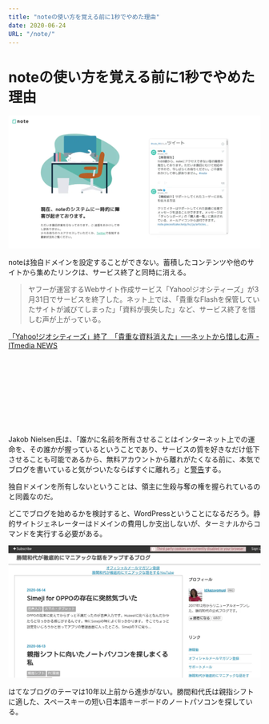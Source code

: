 ```yaml
---
title: "noteの使い方を覚える前に1秒でやめた理由"
date: 2020-06-24
URL: "/note/"
---
```


# noteの使い方を覚える前に1秒でやめた理由

<img src="../note/note.webp" alt="note">

noteは独自ドメインを設定することができない。蓄積したコンテンツや他のサイトから集めたリンクは、サービス終了と同時に消える。<!--more-->

> ヤフーが運営するWebサイト作成サービス「Yahoo!ジオシティーズ」が3月31日でサービスを終了した。ネット上では、「貴重なFlashを保管していたサイトが滅びてしまった」「資料が喪失した」など、サービス終了を惜しむ声が上がっている。

[「Yahoo!ジオシティーズ」終了　「貴重な資料消えた」──ネットから惜しむ声 - ITmedia NEWS](https://archive.vn/gH5CR)

<div class="iframely-embed"><div class="iframely-responsive" style="height: 140px; padding-bottom: 0;"><a href="https://en.wikipedia.org/wiki/Jakob_Nielsen_(usability_consultant)" data-iframely-url="//cdn.iframe.ly/ZxPEmj0?iframe=card-small"></a></div></div><script async src="//cdn.iframe.ly/embed.js" charset="utf-8"></script>

Jakob Nielsen氏は、「誰かに名前を所有させることはインターネット上での運命を、その誰かが握っているということであり、サービスの質を好きなだけ低下させることも可能であるから、無料アカウントから離れがたくなる前に、本気でブログを書いていると気がついたならばすぐに離れろ」と[警告](https://www.nngroup.com/articles/weblog-usability-top-ten-mistakes/#articleBody:~:text=10.%20Having%20a%20Domain%20Name%20Owned%20by%20a%20Weblog%20Service)する。

独自ドメインを所有しないということは、領主に生殺与奪の権を握られているのと同義なのだ。

どこでブログを始めるかを検討すると、WordPressということになるだろう。静的サイトジェネレーターはドメインの費用しか支出しないが、ターミナルからコマンドを実行する必要がある。

![勝間和代](../note/katsuma-kazuyo.webp)

はてなブログのテーマは10年以上前から進歩がない。勝間和代氏は親指シフトに適した、スペースキーの短い日本語キーボードのノートパソコンを探している。